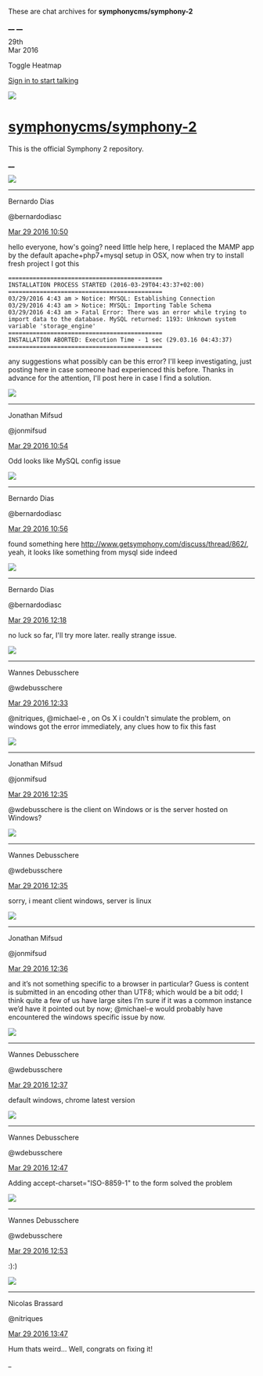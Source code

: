These are chat archives for **symphonycms/symphony-2**

[__](/symphonycms/symphony-2/archives/2016/03/30)
[__](/symphonycms/symphony-2/archives/2016/03/28)

29th  
Mar 2016

Toggle Heatmap

[Sign in to start talking](/login?action=login&button=archive-login)

![](https://avatars-02.gitter.im/group/iv/3/57542c45c43b8c601977197e?s=48)

#  [symphonycms/symphony-2](/symphonycms/symphony-2)

This is the official Symphony 2 repository.

[ __ ](/orgs/symphonycms/rooms "More symphonycms rooms" )

![](https://avatars1.githubusercontent.com/u/131859?v=3&s=30)

__ __

Bernardo Dias

@bernardodiasc

[Mar 29 2016
10:50](https://gitter.im/symphonycms/symphony-2?at=56fa5df6e4a8384a1bbcd722 ""
)

hello everyone, how's going? need little help here, I replaced the MAMP app by
the default apache+php7+mysql setup in OSX, now when try to install fresh
project I got this

    
    
    ============================================
    INSTALLATION PROCESS STARTED (2016-03-29T04:43:37+02:00)
    ============================================
    03/29/2016 4:43 am > Notice: MYSQL: Establishing Connection
    03/29/2016 4:43 am > Notice: MYSQL: Importing Table Schema
    03/29/2016 4:43 am > Fatal Error: There was an error while trying to import data to the database. MySQL returned: 1193: Unknown system variable 'storage_engine'
    ============================================
    INSTALLATION ABORTED: Execution Time - 1 sec (29.03.16 04:43:37)
    ============================================

any suggestions what possibly can be this error? I'll keep investigating, just
posting here in case someone had experienced this before. Thanks in advance
for the attention, I'll post here in case I find a solution.

![](https://avatars1.githubusercontent.com/u/859775?v=3&s=30)

__ __

Jonathan Mifsud

@jonmifsud

[Mar 29 2016
10:54](https://gitter.im/symphonycms/symphony-2?at=56fa5ee5e4a8384a1bbcd759 ""
)

Odd looks like MySQL config issue

![](https://avatars1.githubusercontent.com/u/131859?v=3&s=30)

__ __

Bernardo Dias

@bernardodiasc

[Mar 29 2016
10:56](https://gitter.im/symphonycms/symphony-2?at=56fa5f55d9b73e635f673ac0 ""
)

found something here <http://www.getsymphony.com/discuss/thread/862/>, yeah,
it looks like something from mysql side indeed

![](https://avatars1.githubusercontent.com/u/131859?v=3&s=30)

__ __

Bernardo Dias

@bernardodiasc

[Mar 29 2016
12:18](https://gitter.im/symphonycms/symphony-2?at=56fa728cd9b73e635f673f43 ""
)

no luck so far, I'll try more later. really strange issue.

![](https://avatars1.githubusercontent.com/u/4136426?v=3&s=30)

__ __

Wannes Debusschere

@wdebusschere

[Mar 29 2016
12:33](https://gitter.im/symphonycms/symphony-2?at=56fa762e76b6f9de194c1af3 ""
)

@nitriques, @michael-e , on Os X i couldn't simulate the problem, on windows
got the error immediately, any clues how to fix this fast

![](https://avatars1.githubusercontent.com/u/859775?v=3&s=30)

__ __

Jonathan Mifsud

@jonmifsud

[Mar 29 2016
12:35](https://gitter.im/symphonycms/symphony-2?at=56fa767a76b6f9de194c1b15 ""
)

@wdebusschere is the client on Windows or is the server hosted on Windows?

![](https://avatars1.githubusercontent.com/u/4136426?v=3&s=30)

__ __

Wannes Debusschere

@wdebusschere

[Mar 29 2016
12:35](https://gitter.im/symphonycms/symphony-2?at=56fa768c8d2a72471b7b0d35 ""
)

sorry, i meant client windows, server is linux

![](https://avatars1.githubusercontent.com/u/859775?v=3&s=30)

__ __

Jonathan Mifsud

@jonmifsud

[Mar 29 2016
12:36](https://gitter.im/symphonycms/symphony-2?at=56fa76e276b6f9de194c1b35 ""
)

and it’s not something specific to a browser in particular? Guess is content
is submitted in an encoding other than UTF8; which would be a bit odd; I think
quite a few of us have large sites I’m sure if it was a common instance we’d
have it pointed out by now; @michael-e would probably have encountered the
windows specific issue by now.

![](https://avatars1.githubusercontent.com/u/4136426?v=3&s=30)

__ __

Wannes Debusschere

@wdebusschere

[Mar 29 2016
12:37](https://gitter.im/symphonycms/symphony-2?at=56fa76f8d9b73e635f674087 ""
)

default windows, chrome latest version

![](https://avatars1.githubusercontent.com/u/4136426?v=3&s=30)

__ __

Wannes Debusschere

@wdebusschere

[Mar 29 2016
12:47](https://gitter.im/symphonycms/symphony-2?at=56fa7946d39de41b495e96a0 ""
)

Adding accept-charset="ISO-8859-1" to the form solved the problem

![](https://avatars1.githubusercontent.com/u/4136426?v=3&s=30)

__ __

Wannes Debusschere

@wdebusschere

[Mar 29 2016
12:53](https://gitter.im/symphonycms/symphony-2?at=56fa7ad48f5147e119f16331 ""
)

:):)

![](https://avatars1.githubusercontent.com/u/771169?v=3&s=30)

__ __

Nicolas Brassard

@nitriques

[Mar 29 2016
13:47](https://gitter.im/symphonycms/symphony-2?at=56fa878abbffcc665faa3236 ""
)

Hum thats weird... Well, congrats on fixing it!

_

